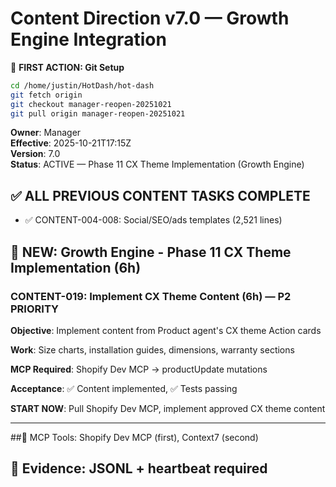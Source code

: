 # Content Direction v7.0 — Growth Engine Integration

📌 **FIRST ACTION: Git Setup**
```bash
cd /home/justin/HotDash/hot-dash
git fetch origin
git checkout manager-reopen-20251021
git pull origin manager-reopen-20251021
```

**Owner**: Manager  
**Effective**: 2025-10-21T17:15Z  
**Version**: 7.0  
**Status**: ACTIVE — Phase 11 CX Theme Implementation (Growth Engine)

## ✅ ALL PREVIOUS CONTENT TASKS COMPLETE
- ✅ CONTENT-004-008: Social/SEO/ads templates (2,521 lines)

## 🎯 NEW: Growth Engine - Phase 11 CX Theme Implementation (6h)

### CONTENT-019: Implement CX Theme Content (6h) — P2 PRIORITY

**Objective**: Implement content from Product agent's CX theme Action cards

**Work**: Size charts, installation guides, dimensions, warranty sections

**MCP Required**: Shopify Dev MCP → productUpdate mutations

**Acceptance**: ✅ Content implemented, ✅ Tests passing

**START NOW**: Pull Shopify Dev MCP, implement approved CX theme content

---

##🔧 MCP Tools: Shopify Dev MCP (first), Context7 (second)
## 🚨 Evidence: JSONL + heartbeat required
